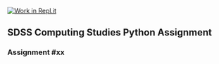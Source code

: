 [![Work in Repl.it](https://classroom.github.com/assets/work-in-replit-14baed9a392b3a25080506f3b7b6d57f295ec2978f6f33ec97e36a161684cbe9.svg)](https://classroom.github.com/online_ide?assignment_repo_id=3353558&assignment_repo_type=AssignmentRepo)
## SDSS Computing Studies Python Assignment
### Assignment #xx <Title> (Total Marks xx)

Objectives:
* Receive multiple return values from a function as a list or tuple
* Have default input parameters in a function
* Create your own module and use dot notation


### Multiple Values in Variable Assignment
Sometimes you, might want to return multiple values from a function.
Normally, a function returns a single variable, but that variable
could include a list or a tuple.
This means that if you know a function will return a list or tuple that 
always contains two values, then you can store those two values into
2 separate variables.
See example1.py

### Default Parameters in Function Definition
A function call requires the correct number of input parameters or
an error will occur, but you can also include optional parameters 
that can be specified by name.  If these are not included in your
function call, then a default value is specified.
see example2.py

### Creating Your Own Module and dot Notation
You may recall that when you needed to do the square root, we used the
math module, and imported it using the command "import math".  All of the
math commands could be used, but we need to include the dot notation. For
example, to use the sqrt function form the math module, we would type:
math.sqrt(x)
We can make our own modules that store our important functions, and import
them for use in other programs.
See example3.py

### 4 Tasks
Note: You will be reating a module called "assignment.py".
All of your functions will be defined in the module, but there
should be no other commands.  You should be importing your commands
from each of your task files.


##### Task 1
Temperature Conversion
In the assignment.py file:
define a function called tempConversion()
It will have one required float parameter called degrees
It will have an optional parameter called unit with a default of C
If the unit is C, convert the degrees into fahrenheight and return the 
fahrenheight as a float
If the unit is F, convert the degrees into celsius and return the 
celsius as a float
All answers should be rounded to 1 decimal place

Test your program in task1.py by importing your assignment.py module
and testing with the command:

Example Command
print( assignment.tempConversion(10, unit="F") )
expects:
-12.2

##### Task 2
Factor Pair
In the assignment.py file:
Define a function called factorPair().
It has 2 required integer inputs:
a number, and a factor
The return value is a sorted list of the 2 factors that multiply to 
make the number

Example Command:
print( factorPair(10,2) )
expects:
[2, 5]

##### Problem 1

The cosine law is used to find the length of a missing side in a triangle
that is not a right triangle.
It uses the formula:
c^2 = a^2 + b^2 - 2*a*b*cos(C)

In the assignment.py file:
define a function called cosineLaw().

The function should take three input parameters, and an optional 4th parameter.
Two of the required parameters are going to be the sides of a triangle
and the 3rd is going to be an angle measurement in degrees
The optional parameter is a boolean True or False called "oppositeSide".
The default will be True.

Calculate the missing side of the triangle using the Cosine Law.  You may need to do
some algebra to isolate your variable.  You will also need to use the quadratic
formula to find the length of the side if it's not side c.

We will use the math module to access a method called math.cos
math.cos will tell us the cosine of an angle if it is in radians,
but since we are entering the angle measure in degrees, 
ou will need to create a function called toRadians()

create the function toRadians()
it will take 1 input value, a float that is the measure of the angle in degrees
The function will convert the measure from degrees to raidans

math.pi radians = 180 degrees

the return value will be a float value that is the angle measure in radians


create a function called quadratic.  The function will require 3 float parameters.
The function will use the quadratic formula to find the solutions to a
quadratic equation in the format ax^2 + bx + c = 0 and will return
a sorted list of the 2 solutions

create a function called solution. The function will require 2 float parameters
as inputs.  Since the quadratic formula will generate 2 answers, one negative and
one positive, this will help us decide which should be the length of the missing side.
Return this value.
(x points) 

